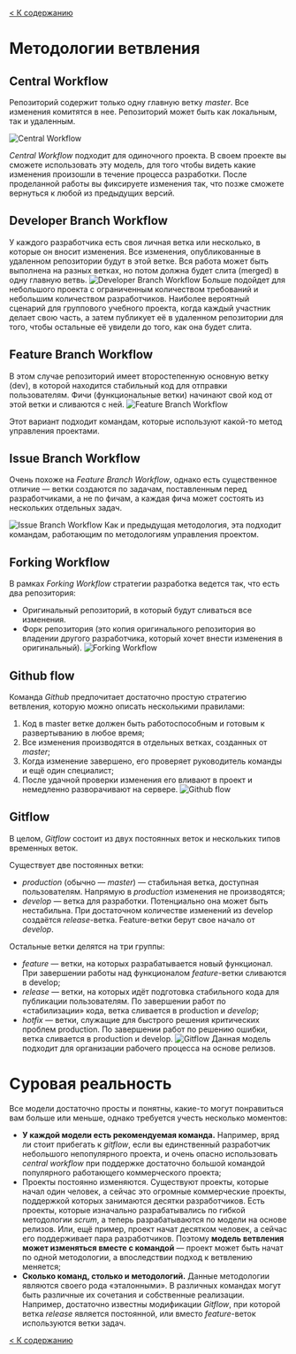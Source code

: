 [< К содержанию](readme.md)

# Методологии ветвления

## Central Workflow
Репозиторий содержит только одну главную ветку *master*. Все изменения комитятся в нее. Репозиторий может быть как локальным, так и удаленным.

![Central Workflow](https://lms.skillfactory.ru/assets/courseware/v1/3dc84a125c0139cd99b1e83371fb9f25/asset-v1:SkillFactory+PHPDEV+2021+type@asset+block/PHP_5.11.1.png "Central Workflow")

*Central Workflow* подходит для одиночного проекта. В своем проекте вы сможете использовать эту модель, для того чтобы видеть какие изменения произошли в течение процесса разработки. После проделанной работы вы фиксируете изменения так, что позже сможете вернуться к любой из предыдущих версий.

## Developer Branch Workflow
У каждого разработчика есть своя личная ветка или несколько, в которые он вносит изменения. Все изменения, опубликованные в удаленном репозитории будут в этой ветке. Вся работа может быть выполнена на разных ветках, но потом должна будет слита (merged) в одну главную ветвь.
![Developer Branch Workflow](https://lms.skillfactory.ru/assets/courseware/v1/e593e355f814a2123b2f5f67da4b2571/asset-v1:SkillFactory+PHPDEV+2021+type@asset+block/PHP_5.11.2.png "Developer Branch Workflow")
Больше подойдет для небольшого проекта с ограниченным количеством требований и небольшим количеством разработчиков. Наиболее вероятный сценарий для группового учебного проекта, когда каждый участник делает свою часть, а затем публикует её в удаленном репозитории для того, чтобы остальные её увидели до того, как она будет слита.

## Feature Branch Workflow
В этом случае репозиторий имеет второстепенную основную ветку (dev), в которой находится стабильный код для отправки пользователям. Фичи (функциональные ветки) начинают свой код от этой ветки и сливаются с ней.
![Feature Branch Workflow](https://lms.skillfactory.ru/assets/courseware/v1/e1732f1ccc48717cdd68e060b334c5f1/asset-v1:SkillFactory+PHPDEV+2021+type@asset+block/PHP_5.11.3.png "Feature Branch Workflow")

Этот вариант подходит командам, которые используют какой-то метод управления проектами.

## Issue Branch Workflow
Очень похоже на *Feature Branch Workflow*, однако есть существенное отличие — ветки создаются по задачам, поставленным перед разработчиками, а не по фичам, а каждая фича может состоять из нескольких отдельных задач.

![Issue Branch Workflow](https://lms.skillfactory.ru/assets/courseware/v1/d83c4745709a40ce4092dfc686533225/asset-v1:SkillFactory+PHPDEV+2021+type@asset+block/PHP_5.11.4.png "Issue Branch Workflow")
Как и предыдущая методология, эта подходит командам, работающим по методологиям управления проектом.

## Forking Workflow
В рамках *Forking Workflow* стратегии разработка ведется так, что есть два репозитория:

* Оригинальный репозиторий, в который будут сливаться все изменения.
* Форк репозитория (это копия оригинального репозитория во владении другого разработчика, который хочет внести изменения в оригинальный).
![Forking Workflow](https://lms.skillfactory.ru/assets/courseware/v1/1d73afa2ed273693dae83e15b1f9947d/asset-v1:SkillFactory+PHPDEV+2021+type@asset+block/PHP_5.11.5.png "Forking Workflow")

## Github flow
Команда *Github* предпочитает достаточно простую стратегию ветвления, которую можно описать несколькими правилами:

1. Код в master ветке должен быть работоспособным и готовым к развертыванию в любое время;
2. Все изменения производятся в отдельных ветках, созданных от *master*;
3. Когда изменение завершено, его проверяет руководитель команды и ещё один специалист;
4. После удачной проверки изменения его вливают в проект и немедленно разворачивают на сервере.
![Github flow](https://lms.skillfactory.ru/assets/courseware/v1/39c949797262e9778ea81a2ab3ac18c0/asset-v1:SkillFactory+PHPDEV+2021+type@asset+block/PHP_5.11.6.png "Github flow")

## Gitflow
В целом, *Gitflow* состоит из двух постоянных веток и нескольких типов временных веток.

Существует две постоянных ветки:

* *production* (обычно — *master*) — стабильная ветка, доступная пользователям. Напрямую в *production* изменения не производятся;
* *develop* — ветка для разработки. Потенциально она может быть нестабильна. При достаточном количестве изменений из develop создаётся *release*-ветка. Feature-ветки берут свое начало от *develop*.

Остальные ветки делятся на три группы:

* *feature* — ветки, на которых разрабатывается новый функционал. При завершении работы над функционалом *feature*-ветки сливаются в develop;
* *release* — ветки, на которых идёт подготовка стабильного кода для публикации пользователям. По завершении работ по «стабилизации» кода, ветка сливается в production и *develop*;
* *hotfix* — ветки, служащие для быстрого решения критических проблем production. По завершении работ по решению ошибки, ветка сливается в production и develop.
![Gitflow](https://lms.skillfactory.ru/assets/courseware/v1/13fae9446a598b7b98483c5d5055d073/asset-v1:SkillFactory+PHPDEV+2021+type@asset+block/PHP_5.11.7.png "Gitflow")
Данная модель подходит для организации рабочего процесса на основе релизов.

# Суровая реальность
Все модели достаточно просты и понятны, какие-то могут понравиться вам больше или меньше, однако требуется учесть несколько моментов:

* **У каждой модели есть рекомендуемая команда.** Например, вряд ли стоит прибегать к *gitflow*, если вы единственный разработчик небольшого непопулярного проекта, и очень опасно использовать *central workflow* при поддержке достаточно большой командой популярного работающего коммерческого проекта;
* Проекты постоянно изменяются. Существуют проекты, которые начал один человек, а сейчас это огромные коммерческие проекты, поддержкой которых занимаются десятки разработчиков. Есть проекты, которые изначально разрабатывались по гибкой методологии *scrum*, а теперь разрабатываются по модели на основе релизов. Или, ещё пример, проект начат десятком человек, а сейчас его поддерживает пара разработчиков. Поэтому **модель ветвления может изменяться вместе с командой** — проект может быть начат по одной методологии, а впоследствии подход к ветвлению меняется;
* **Сколько команд, столько и методологий.** Данные методологии являются своего рода «эталонными». В различных командах могут быть различные их сочетания и собственные реализации. Например, достаточно известны модификации *Gitflow*, при которой ветка *release* является постоянной, или вместо *feature*-веток используются ветки задач.

[< К содержанию](readme.md)
